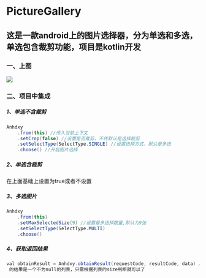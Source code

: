 # PictureGallery
这是一款android上的图片选择器，分为单选和多选，单选包含裁剪功能，项目是kotlin开发
------
### 一、上图
![](https://github.com/nhdxy/PictureGallery/blob/master/screenshot/ezgif-5-9ff0898986.gif)
### 二、项目中集成
##### 1、单选不含裁剪
```Java
Anhdxy
    .from(this) //传入当前上下文
    .setCrop(false) //设置是否裁剪，不传默认是选择裁剪
    .setSelectType(SelectType.SINGLE) //设置选择方式，默认是多选
    .choose() //开启图片选择
```
##### 2、单选含裁剪
在上面基础上设置为true或者不设置
##### 3、多选图片
```Java
Anhdxy
    .from(this)
    .setMaxSelectedSize(9) //设置最多选择数量,默认为9张
    .setSelectType(SelectType.MULTI)
    .choose()
```
##### 4、获取返回结果
```Java
val obtainResult = Anhdxy.obtainResult(requestCode, resultCode, data) //在onActivityResult中调用当前方法，返回
 的结果是一个不为null的列表，只需根据列表的size判断就可以了
```
 
